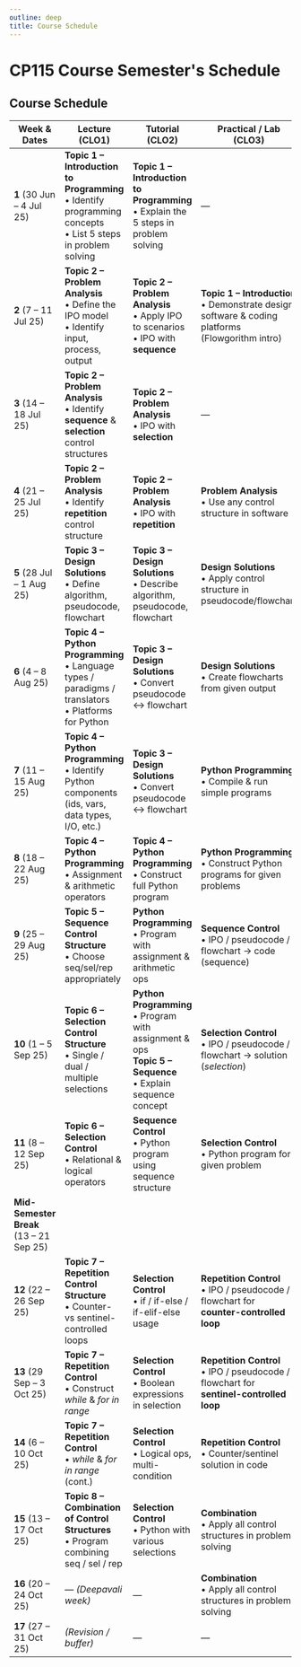 ```yaml
---
outline: deep
title: Course Schedule
---
```


# CP115 Course Semester's Schedule

## Course Schedule

| Week & Dates | Lecture (CLO1) | Tutorial (CLO2) | Practical / Lab (CLO3) | Remark / Lab-test |
|--------------|----------------|-----------------|------------------------|-------------------|
| **1**  (30 Jun – 4 Jul 25) | **Topic 1 – Introduction to Programming**<br>• Identify programming concepts<br>• List 5 steps in problem solving | **Topic 1 – Introduction to Programming**<br>• Explain the 5 steps in problem solving | — | — |
| **2**  (7 – 11 Jul 25) | **Topic 2 – Problem Analysis**<br>• Define the IPO model<br>• Identify input, process, output | **Topic 2 – Problem Analysis**<br>• Apply IPO to scenarios<br>• IPO with **sequence** | **Topic 1 – Introduction**<br>• Demonstrate design software & coding platforms (Flowgorithm intro) | — |
| **3**  (14 – 18 Jul 25) | **Topic 2 – Problem Analysis**<br>• Identify **sequence** & **selection** control structures | **Topic 2 – Problem Analysis**<br>• IPO with **selection** | — | — |
| **4**  (21 – 25 Jul 25) | **Topic 2 – Problem Analysis**<br>• Identify **repetition** control structure | **Topic 2 – Problem Analysis**<br>• IPO with **repetition** | **Problem Analysis**<br>• Use any control structure in software | — |
| **5**  (28 Jul – 1 Aug 25) | **Topic 3 – Design Solutions**<br>• Define algorithm, pseudocode, flowchart | **Topic 3 – Design Solutions**<br>• Describe algorithm, pseudocode, flowchart | **Design Solutions**<br>• Apply control structure in pseudocode/flowchart | 31 Jul 25 – Johor holiday |
| **6**  (4 – 8 Aug 25) | **Topic 4 – Python Programming**<br>• Language types / paradigms / translators<br>• Platforms  for Python | **Topic 3 – Design Solutions**<br>• Convert pseudocode ↔ flowchart | **Design Solutions**<br>• Create flowcharts from given output | **LAB TEST 1** – Flowgorithm (*Selection*) |
| **7**  (11 – 15 Aug 25) | **Topic 4 – Python Programming**<br>• Identify Python components (ids, vars, data types, I/O, etc.) | **Topic 3 – Design Solutions**<br>• Convert pseudocode ↔ flowchart | **Python Programming**<br>• Compile & run simple programs | — |
| **8**  (18 – 22 Aug 25) | **Topic 4 – Python Programming**<br>• Assignment & arithmetic operators | **Topic 4 – Python Programming**<br>• Construct full Python program | **Python Programming**<br>• Construct Python programs for given problems | **LAB TEST 2** – *Sequence* |
| **9**  (25 – 29 Aug 25) | **Topic 5 – Sequence Control Structure**<br>• Choose seq/sel/rep appropriately | **Python Programming**<br>• Program with assignment & arithmetic ops | **Sequence Control**<br>• IPO / pseudocode / flowchart → code (sequence) | — |
| **10** (1 – 5 Sep 25) | **Topic 6 – Selection Control Structure**<br>• Single / dual / multiple selections | **Python Programming**<br>• Program with assignment & ops<br>**Topic 5 – Sequence**<br>• Explain sequence concept | **Selection Control**<br>• IPO / pseudocode / flowchart → solution (*selection*) | 1 Sep Mer​deka & 5 Sep Maulidur Rasul |
| **11** (8 – 12 Sep 25) | **Topic 6 – Selection Control**<br>• Relational & logical operators | **Sequence Control**<br>• Python program using sequence structure | **Selection Control**<br>• Python program for given problem | **LAB TEST 3** – *Selection* |
| **Mid-Semester Break** (13 – 21 Sep 25) |  |  |  |  |
| **12** (22 – 26 Sep 25) | **Topic 7 – Repetition Control Structure**<br>• Counter- vs sentinel-controlled loops | **Selection Control**<br>• if / if-else / if-elif-else usage | **Repetition Control**<br>• IPO / pseudocode / flowchart for **counter-controlled loop** | — |
| **13** (29 Sep – 3 Oct 25) | **Topic 7 – Repetition Control**<br>• Construct *while* & *for in range* | **Selection Control**<br>• Boolean expressions in selection | **Repetition Control**<br>• IPO / pseudocode / flowchart for **sentinel-controlled loop** | — |
| **14** (6 – 10 Oct 25) | **Topic 7 – Repetition Control**<br>• *while* & *for in range* (cont.) | **Selection Control**<br>• Logical ops, multi-condition | **Repetition Control**<br>• Counter/sentinel solution in code | — |
| **15** (13 – 17 Oct 25) | **Topic 8 – Combination of Control Structures**<br>• Program combining seq / sel / rep | **Selection Control**<br>• Python with various selections | **Combination**<br>• Apply all control structures in problem solving | — |
| **16** (20 – 24 Oct 25) | — *(Deepavali week)* | — | **Combination**<br>• Apply all control structures in problem solving | 20-22 Oct Deepavali |
| **17** (27 – 31 Oct 25) | *(Revision / buffer)* | — | — | — |
